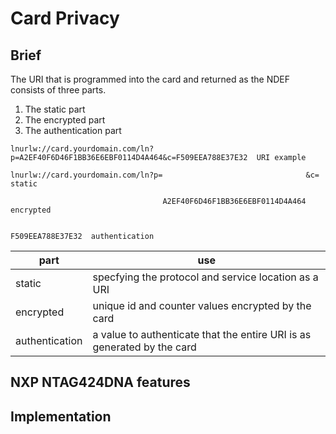 # Card Privacy

## Brief

The URI that is programmed into the card and returned as the NDEF consists of three parts.
1. The static part
2. The encrypted part
3. The authentication part

```
lnurlw://card.yourdomain.com/ln?p=A2EF40F6D46F1BB36E6EBF0114D4A464&c=F509EEA788E37E32  URI example

lnurlw://card.yourdomain.com/ln?p=                                &c=                  static

                                  A2EF40F6D46F1BB36E6EBF0114D4A464                     encrypted
                             
                                                                     F509EEA788E37E32  authentication
```

| part | use |
|------|-----|
| static | specfying the protocol and service location as a URI |
| encrypted | unique id and counter values encrypted by the card |
| authentication | a value to authenticate that the entire URI is as generated by the card |

## NXP NTAG424DNA features

## Implementation

